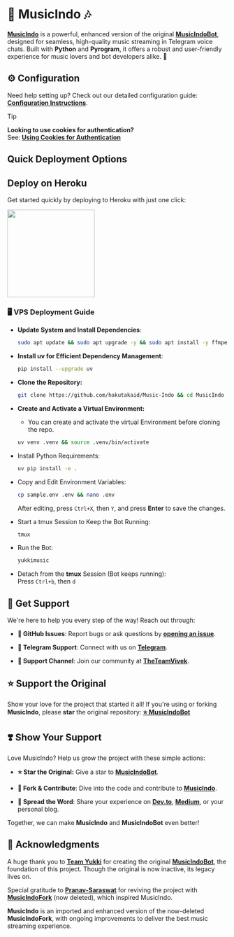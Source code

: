 # 🎵 **MusicIndo** 🎶

[**MusicIndo**](https://github.com/hakutakaid/Music-Indo) is a powerful, enhanced version of the original [**MusicIndoBot**](https://github.com/TeamYukki/MusicIndoBot), designed for seamless, high-quality music streaming in Telegram voice chats. Built with **Python** and **Pyrogram**, it offers a robust and user-friendly experience for music lovers and bot developers alike. 🚀


## ⚙️ Configuration

Need help setting up? Check out our detailed configuration guide: [**Configuration Instructions**](https://github.com/hakutakaid/Music-Indo/blob/master/config/README.md).

> [!TIP]
> **Looking to use cookies for authentication?**  
> See: [**Using Cookies for Authentication**](https://github.com/hakutakaid/Music-Indo/blob/master/config/README.md#using-cookies-for-authentication)

## Quick Deployment Options

## Deploy on Heroku
Get started quickly by deploying to Heroku with just one click:

<a href="https://dashboard.heroku.com/new?template=https://github.com/hakutakaid/Music-Indo">
  <img src="https://img.shields.io/badge/Deploy%20To%20Heroku-red?style=for-the-badge&logo=heroku" width="200"/>
</a>

### 🖥️ VPS Deployment Guide

- **Update System and Install Dependencies**:  
  ```bash
  sudo apt update && sudo apt upgrade -y && sudo apt install -y ffmpeg git python3-pip tmux nano
  ```

- **Install uv for Efficient Dependency Management**:
  ```bash
  pip install --upgrade uv
  ```


- **Clone the Repository:**  
  ```bash
  git clone https://github.com/hakutakaid/Music-Indo && cd MusicIndo
  ```
  

- **Create and Activate a Virtual Environment:**
  - You can create and activate the virtual Environment before cloning the repo.
  ```bash
  uv venv .venv && source .venv/bin/activate
  ```

- Install Python Requirements:  
  ```bash
  uv pip install -e .
  ```

- Copy and Edit Environment Variables:  
  ```bash
  cp sample.env .env && nano .env
  ```
  After editing, press `Ctrl+X`, then `Y`, and press **Enter** to save the changes.

- Start a tmux Session to Keep the Bot Running:  
  ```bash
  tmux
  ```

- Run the Bot:  
  ```bash
  yukkimusic
  ```

- Detach from the **tmux** Session (Bot keeps running):  
  Press `Ctrl+b`, then `d`

## 🤝 Get Support

We're here to help you every step of the way! Reach out through:

- **📝 GitHub Issues**: Report bugs or ask questions by [**opening an issue**](https://github.com/hakutakaid/Music-Indo/issues/new?assignees=&labels=question&title=support).

- **💬 Telegram Support**: Connect with us on [**Telegram**](https://t.me/TheTeamVk).

- **👥 Support Channel**: Join our community at
 [**TheTeamVivek**](https://t.me/TheTeamVivek).


## ⭐ Support the Original
Show your love for the project that started it all! If you're using or forking **MusicIndo**, please **star** the original repository: [**⭐ MusicIndoBot**](https://github.com/TeamYukki/MusicIndoBot)


## ❣️ Show Your Support

Love MusicIndo? Help us grow the project with these simple actions:

- **⭐ Star the Original:** Give a star to [**MusicIndoBot**](https://github.com/TeamYukki/MusicIndoBot).
  
- **🍴 Fork & Contribute**: Dive into the code and contribute to [**MusicIndo**](https://github.com/hakutakaid/Music-Indo).

- **📢 Spread the Word**: Share your experience on [**Dev.to**](https://dev.to/), [**Medium**](https://medium.com/), or your personal blog.

Together, we can make **MusicIndo** and **MusicIndoBot** even better!

## 🙏 Acknowledgments 

A huge thank you to [**Team Yukki**](https://github.com/TeamYukki) for creating the original [**MusicIndoBot**](https://github.com/TeamYukki/MusicIndoBot), the foundation of this project. Though the original is now inactive, its legacy lives on.

Special gratitude to [**Pranav-Saraswat**](https://github.com/Pranav-Saraswat) for reviving the project with [**MusicIndoFork**](https://github.com/Pranav-Saraswat/MusicIndoFork) (now deleted), which inspired MusicIndo.

**MusicIndo** is an imported and enhanced version of the now-deleted **MusicIndoFork**, with ongoing improvements to deliver the best music streaming experience.
